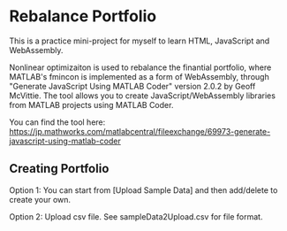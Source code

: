 # Rebalance Portfolio
This is a practice mini-project for myself to learn HTML, JavaScript and WebAssembly.

Nonlinear optimizaiton is used to rebalance the finantial portfolio, where MATLAB's fmincon is implemented as a form of WebAssembly, through "Generate JavaScript Using MATLAB Coder" version 2.0.2 by Geoff McVittie. The tool allows you to create JavaScript/WebAssembly libraries from MATLAB projects using MATLAB Coder.

You can find the tool here:
https://jp.mathworks.com/matlabcentral/fileexchange/69973-generate-javascript-using-matlab-coder


## Creating Portfolio

Option 1: You can start from [Upload Sample Data] and then add/delete to create your own.

Option 2: Upload csv file. See sampleData2Upload.csv for file format.
